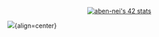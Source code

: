 <p align="center";><a href="https://github.com/oakoudad/badge42"><img src="https://badge.mediaplus.ma/binary/aben-nei" alt="aben-nei's 42 stats" /></a></p>

<!-- ![](https://komarev.com/ghpvc/?username=Abdlatif-20)
 -->
 
 ![](https://komarev.com/ghpvc/?username=Abdlatif-20){align=center}
